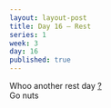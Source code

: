 ```yaml
---
layout: layout-post
title: Day 16 — Rest
series: 1
week: 3
day: 16
published: true
---
```


<div class="ex_list">

  <div class="ex">
    <div class="name">
      Whoo another rest day
      <a href="https://www.youtube.com/watch?v=WRylMkvahjM" target="_blank">?</a>
    </div>
    <div class="set">Go nuts </div>
    <div class="rep"></div>
  </div>

</div>



